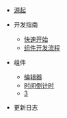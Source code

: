 - [源起](README.md)

- 开发指南
  - [快速开始](wiki/get-start.md)
  - [组件开发流程](wiki/coms-start.md)

- 组件
  - [编辑器](components/editor/editor.md)
  - [时间倒计时](components/countdown/countdown.md)
  - [3]()

- 更新日志


